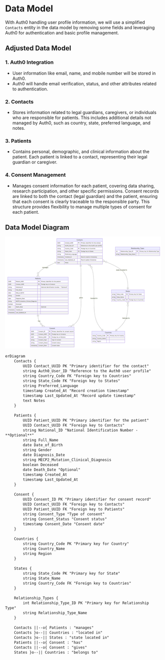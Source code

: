 # Data Model

With Auth0 handling user profile information, we will use a simplified `Contacts` entity in the data model by removing some fields and leveraging Auth0 for authentication and basic profile management.

## Adjusted Data Model

### 1. Auth0 Integration
 * User information like email, name, and mobile number will be stored in Auth0.
 * Auth0 will handle email verification, status, and other attributes related to authentication.

### 2. Contacts
 * Stores information related to legal guardians, caregivers, or individuals who are responsible for patients. This includes additional details not managed by Auth0, such as country, state, preferred language, and notes.

### 3. Patients
 * Contains personal, demographic, and clinical information about the patient. Each patient is linked to a contact, representing their legal guardian or caregiver.

### 4. Consent Management
 * Manages consent information for each patient, covering data sharing, research participation, and other specific permissions. Consent records are linked to both the contact (legal guardian) and the patient, ensuring that each consent is clearly traceable to the responsible party. This structure provides flexibility to manage multiple types of consent for each patient.

## Data Model Diagram

![Data model](./images/datamodel.png)

```mermaid
erDiagram
    Contacts {
        UUID Contact_UUID PK "Primary identifier for the contact"
        string Auth0_User_ID "Reference to the Auth0 user profile"
        string Country_Code FK "Foreign key to Countries"
        string State_Code FK "Foreign key to States"
        string Preferred_Language
        timestamp Created_At "Record creation timestamp"
        timestamp Last_Updated_At "Record update timestamp"
        text Notes
    }

    Patients {
        UUID Patient_UUID PK "Primary identifier for the patient"
        UUID Contact_UUID FK "Foreign key to Contacts"
        string National_ID "National Identification Number - **Optional**"
        string Full_Name
        date Date_of_Birth
        string Gender
        date Diagnosis_Date
        string MECP2_Mutation_Clinical_Diagnosis
        boolean Deceased
        date Death_Date "Optional"
        timestamp Created_At
        timestamp Last_Updated_At
    }

    Consent {
        UUID Consent_ID PK "Primary identifier for consent record"
        UUID Contact_UUID FK "Foreign key to Contacts"
        UUID Patient_UUID FK "Foreign key to Patients"
        string Consent_Type "Type of consent"
        string Consent_Status "Consent status"
        timestamp Consent_Date "Consent date"
    }

    Countries {
        string Country_Code PK "Primary key for Country"
        string Country_Name
        string Region
    }

    States {
        string State_Code PK "Primary key for State"
        string State_Name
        string Country_Code FK "Foreign key to Countries"
    }

    Relationship_Types {
        int Relationship_Type_ID PK "Primary key for Relationship Type"
        string Relationship_Type_Name
    }

    Contacts ||--o{ Patients : "manages"
    Contacts }o--|| Countries : "located in"
    Contacts }o--|| States : "state located in"
    Patients ||--o{ Consent : "has"
    Contacts ||--o{ Consent : "gives"
    States }o--|| Countries : "belongs to"
```
